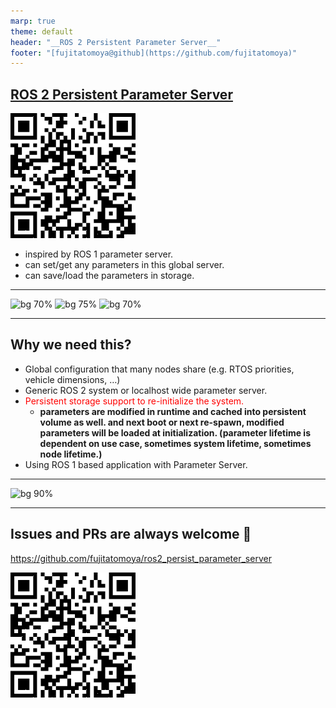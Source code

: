 ```yaml
---
marp: true
theme: default
header: "__ROS 2 Persistent Parameter Server__"
footer: "[fujitatomoya@github](https://github.com/fujitatomoya)"
---
```


## [ROS 2 Persistent Parameter Server](https://github.com/fujitatomoya/ros2_persist_parameter_server)

![bg right:35% width:300px](../images/QR.png)

- inspired by ROS 1 parameter server.
- can set/get any parameters in this global server.
- can save/load the parameters in storage.

<!---
Comment Here
--->

---

![bg 70%](https://images.squarespace-cdn.com/content/v1/606d378755a86f589aa297b7/1653397531343-6M4IQ4JWDQV1SQ8W17UN/HumbleHawksbill_TransparentBG-NoROS.png)
![bg 75%](https://images.squarespace-cdn.com/content/v1/606d378755a86f589aa297b7/ebf9b1d5-45b7-4a73-8f48-dc5d3f4fc8fc/JazzyJalisco_Final.png?format=2500w)
![bg 70%](https://images.squarespace-cdn.com/content/v1/606d378755a86f589aa297b7/1628726028642-TVRVRIQL914IVYWV8MG9/rolling.png)

<!---
Supported platforms
--->

---

## Why we need this?

- Global configuration that many nodes share (e.g. RTOS priorities, vehicle dimensions, …)
- Generic ROS 2 system or localhost wide parameter server.
- <span style="color:red;">Persistent storage support to re-initialize the system.</span>
  - **parameters are modified in runtime and cached into persistent volume as well. and next boot or next re-spawn, modified parameters will be loaded at initialization. (parameter lifetime is dependent on use case, sometimes system lifetime, sometimes node lifetime.)**
- Using ROS 1 based application with Parameter Server.

<!---
Comment Here
--->

---

![bg 90%](../images/overview_architecture.png)

---

## Issues and PRs are always welcome 🚀

https://github.com/fujitatomoya/ros2_persist_parameter_server

![bg left:35% width:300px](../images/QR.png)

<!---
Comment Here
--->
